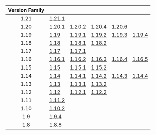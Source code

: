 | Version Family | | | | | |
|:---:|---|---|---|---|---|
| 1.21 | [1.21.1](https://github.com/BaldGang/spigot-build/releases/download/20240922/spigot-1.21.1.jar) | | | | |
| 1.20 | [1.20.1](https://github.com/BaldGang/spigot-build/releases/download/20240922/spigot-1.20.1.jar) | [1.20.2](https://github.com/BaldGang/spigot-build/releases/download/20240922/spigot-1.20.2.jar) | [1.20.4](https://github.com/BaldGang/spigot-build/releases/download/20240922/spigot-1.20.4.jar) | [1.20.6](https://github.com/BaldGang/spigot-build/releases/download/20240922/spigot-1.20.6.jar) | |
| 1.19 | [1.19](https://github.com/BaldGang/spigot-build/releases/download/20240922/spigot-1.19.jar) | [1.19.1](https://github.com/BaldGang/spigot-build/releases/download/20240922/spigot-1.19.1.jar) | [1.19.2](https://github.com/BaldGang/spigot-build/releases/download/20240922/spigot-1.19.2.jar) | [1.19.3](https://github.com/BaldGang/spigot-build/releases/download/20240922/spigot-1.19.3.jar) | [1.19.4](https://github.com/BaldGang/spigot-build/releases/download/20240922/spigot-1.19.4.jar) |
| 1.18 | [1.18](https://github.com/BaldGang/spigot-build/releases/download/20240922/spigot-1.18.jar) | [1.18.1](https://github.com/BaldGang/spigot-build/releases/download/20240922/spigot-1.18.1.jar) | [1.18.2](https://github.com/BaldGang/spigot-build/releases/download/20240922/spigot-1.18.2.jar) | | |
| 1.17 | [1.17](https://github.com/BaldGang/spigot-build/releases/download/20240922/spigot-1.17.jar) | [1.17.1](https://github.com/BaldGang/spigot-build/releases/download/20240922/spigot-1.17.1.jar) | | | |
| 1.16 | [1.16.1](https://github.com/BaldGang/spigot-build/releases/download/20240922/spigot-1.16.1.jar) | [1.16.2](https://github.com/BaldGang/spigot-build/releases/download/20240922/spigot-1.16.2.jar) | [1.16.3](https://github.com/BaldGang/spigot-build/releases/download/20240922/spigot-1.16.3.jar) | [1.16.4](https://github.com/BaldGang/spigot-build/releases/download/20240922/spigot-1.16.4.jar) | [1.16.5](https://github.com/BaldGang/spigot-build/releases/download/20240922/spigot-1.16.5.jar) |
| 1.15 | [1.15](https://github.com/BaldGang/spigot-build/releases/download/20240922/spigot-1.15.jar) | [1.15.1](https://github.com/BaldGang/spigot-build/releases/download/20240922/spigot-1.15.1.jar) | [1.15.2](https://github.com/BaldGang/spigot-build/releases/download/20240922/spigot-1.15.2.jar) | | |
| 1.14 | [1.14](https://github.com/BaldGang/spigot-build/releases/download/20240922/spigot-1.14.jar) | [1.14.1](https://github.com/BaldGang/spigot-build/releases/download/20240922/spigot-1.14.1.jar) | [1.14.2](https://github.com/BaldGang/spigot-build/releases/download/20240922/spigot-1.14.2.jar) | [1.14.3](https://github.com/BaldGang/spigot-build/releases/download/20240922/spigot-1.14.3.jar) | [1.14.4](https://github.com/BaldGang/spigot-build/releases/download/20240922/spigot-1.14.4.jar) |
| 1.13 | [1.13](https://github.com/BaldGang/spigot-build/releases/download/20240922/spigot-1.13.jar) | [1.13.1](https://github.com/BaldGang/spigot-build/releases/download/20240922/spigot-1.13.1.jar) | [1.13.2](https://github.com/BaldGang/spigot-build/releases/download/20240922/spigot-1.13.2.jar) | | |
| 1.12 | [1.12](https://github.com/BaldGang/spigot-build/releases/download/20240922/spigot-1.12.jar) | [1.12.1](https://github.com/BaldGang/spigot-build/releases/download/20240922/spigot-1.12.1.jar) | [1.12.2](https://github.com/BaldGang/spigot-build/releases/download/20240922/spigot-1.12.2.jar) | | |
| 1.11 | [1.11.2](https://github.com/BaldGang/spigot-build/releases/download/20240922/spigot-1.11.2.jar) | | | | |
| 1.10 | [1.10.2](https://github.com/BaldGang/spigot-build/releases/download/20240922/spigot-1.10.2.jar) | | | | |
| 1.9 | [1.9.4](https://github.com/BaldGang/spigot-build/releases/download/20240922/spigot-1.9.4.jar) | | | | |
| 1.8 | [1.8.8](https://github.com/BaldGang/spigot-build/releases/download/20240922/spigot-1.8.8.jar) | | | | |
